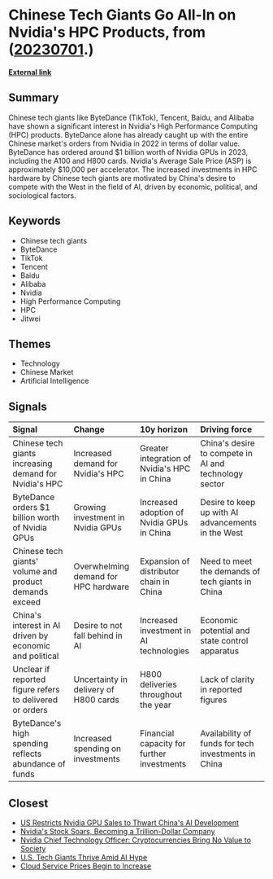 # __Chinese Tech Giants Go All-In on Nvidia's HPC Products__, from ([20230701](https://kghosh.substack.com/p/20230701).)

__[External link](https://www.tomshardware.com/news/chinas-bytedance-has-gobbled-up-dollar1-billion-of-nvidia-gpus-for-ai-this-year?utm_source=substack&utm_medium=email)__



## Summary

Chinese tech giants like ByteDance (TikTok), Tencent, Baidu, and Alibaba have shown a significant interest in Nvidia's High Performance Computing (HPC) products. ByteDance alone has already caught up with the entire Chinese market's orders from Nvidia in 2022 in terms of dollar value. ByteDance has ordered around $1 billion worth of Nvidia GPUs in 2023, including the A100 and H800 cards. Nvidia's Average Sale Price (ASP) is approximately $10,000 per accelerator. The increased investments in HPC hardware by Chinese tech giants are motivated by China's desire to compete with the West in the field of AI, driven by economic, political, and sociological factors.

## Keywords

* Chinese tech giants
* ByteDance
* TikTok
* Tencent
* Baidu
* Alibaba
* Nvidia
* High Performance Computing
* HPC
* Jitwei

## Themes

* Technology
* Chinese Market
* Artificial Intelligence

## Signals

| Signal                                                   | Change                                | 10y horizon                                  | Driving force                                         |
|:---------------------------------------------------------|:--------------------------------------|:---------------------------------------------|:------------------------------------------------------|
| Chinese tech giants increasing demand for Nvidia's HPC   | Increased demand for Nvidia's HPC     | Greater integration of Nvidia's HPC in China | China's desire to compete in AI and technology sector |
| ByteDance orders $1 billion worth of Nvidia GPUs         | Growing investment in Nvidia GPUs     | Increased adoption of Nvidia GPUs in China   | Desire to keep up with AI advancements in the West    |
| Chinese tech giants' volume and product demands exceed   | Overwhelming demand for HPC hardware  | Expansion of distributor chain in China      | Need to meet the demands of tech giants in China      |
| China's interest in AI driven by economic and political  | Desire to not fall behind in AI       | Increased investment in AI technologies      | Economic potential and state control apparatus        |
| Unclear if reported figure refers to delivered or orders | Uncertainty in delivery of H800 cards | H800 deliveries throughout the year          | Lack of clarity in reported figures                   |
| ByteDance's high spending reflects abundance of funds    | Increased spending on investments     | Financial capacity for further investments   | Availability of funds for tech investments in China   |

## Closest

* [US Restricts Nvidia GPU Sales to Thwart China's AI Development](b79a2baa87b68283198416791b93bce4)
* [Nvidia's Stock Soars, Becoming a Trillion-Dollar Company](598eae9bc0f45fdaeee2d2ef811ad150)
* [Nvidia Chief Technology Officer: Cryptocurrencies Bring No Value to Society](07715b9a363b2fb7f1368bfadad78052)
* [U.S. Tech Giants Thrive Amid AI Hype](a328ee420f076da0f50be7c705cf32a4)
* [Cloud Service Prices Begin to Increase](7741be218ebd9775f72342aa31da2a39)
